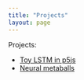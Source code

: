 ```yaml
---
title: "Projects"
layout: page
---
```


Projects:
- [Toy LSTM in p5js](https://xrcyz.github.io/Toy-LSTM/)
- [Neural metaballs](https://xrcyz.github.io/neural-metaballs/)